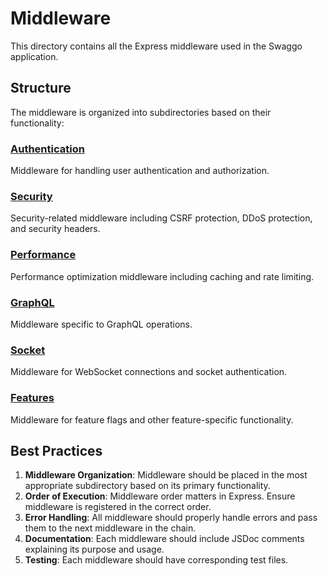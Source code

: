 # Middleware

This directory contains all the Express middleware used in the Swaggo application.

## Structure

The middleware is organized into subdirectories based on their functionality:

### [Authentication](file:///c:/swaggo-testing/Swaggo/Website/Backend/Middleware/Authentication)
Middleware for handling user authentication and authorization.

### [Security](file:///c:/swaggo-testing/Swaggo/Website/Backend/Middleware/Security)
Security-related middleware including CSRF protection, DDoS protection, and security headers.

### [Performance](file:///c:/swaggo-testing/Swaggo/Website/Backend/Middleware/Performance)
Performance optimization middleware including caching and rate limiting.

### [GraphQL](file:///c:/swaggo-testing/Swaggo/Website/Backend/Middleware/GraphQL)
Middleware specific to GraphQL operations.

### [Socket](file:///c:/swaggo-testing/Swaggo/Website/Backend/Middleware/Socket)
Middleware for WebSocket connections and socket authentication.

### [Features](file:///c:/swaggo-testing/Swaggo/Website/Backend/Middleware/Features)
Middleware for feature flags and other feature-specific functionality.

## Best Practices

1. **Middleware Organization**: Middleware should be placed in the most appropriate subdirectory based on its primary functionality.
2. **Order of Execution**: Middleware order matters in Express. Ensure middleware is registered in the correct order.
3. **Error Handling**: All middleware should properly handle errors and pass them to the next middleware in the chain.
4. **Documentation**: Each middleware should include JSDoc comments explaining its purpose and usage.
5. **Testing**: Each middleware should have corresponding test files.